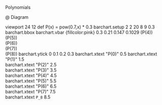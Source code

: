Polynomials

@ Diagram 
  
  viewport 24 12
  def P(x) = pow(0.7,x) * 0.3
  barchart.setup 2 2 20 8 9 0.3
  barchart.bbox
  barchart.vbar {fillcolor:pink}  0.3 0.21 0.147 0.1029 (P(4)) \
                                  (P(5)) \
                                  (P(6)) \
                                  (P(7)) \
                                  (P(8))
  barchart.ytick 0 0.1 0.2 0.3
  barchart.xtext "P(0)" 0.5
  barchart.xtext "P(1)" 1.5  
  barchart.xtext "P(2)" 2.5  
  barchart.xtext "P(3)" 3.5  
  barchart.xtext "P(4)" 4.5  
  barchart.xtext "P(5)" 5.5  
  barchart.xtext "P(6)" 6.5  
  barchart.xtext "P(7)" 7.5  
  barchart.xtext `P_8` 8.5  

